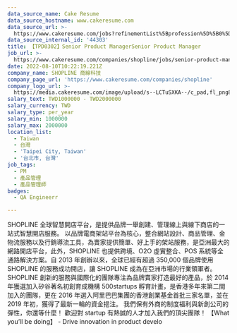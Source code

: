 ```yaml
---
data_source_name: Cake Resume
data_source_hostname: www.cakeresume.com
data_source_url: >-
  https://www.cakeresume.com/jobs?refinementList%5Bprofession%5D%5B0%5D=engineering_qa-engineer&refinementList%5Bsalary_currency%5D=TWD&range%5Bsalary_range%5D%5Bmin%5D=800096
data_source_internal_id: '44303'
title: 【TPD0302】Senior Product ManagerSenior Product Manager
job_url: >-
  https://www.cakeresume.com/companies/shopline/jobs/senior-product-manager-ec3c29
date: 2022-08-10T10:22:19.221Z
company_name: SHOPLINE 商線科技
company_page_url: 'https://www.cakeresume.com/companies/shopline'
company_logo_url: >-
  https://media.cakeresume.com/image/upload/s--LCTuSXKA--/c_pad,fl_png8,h_200,w_200/v1568863313/elpclzqvs12aoi2gvswo.png
salary_text: TWD1000000 - TWD2000000
salary_currency: TWD
salary_type: per_year
salary_min: 1000000
salary_max: 2000000
location_list:
  - Taiwan
  - 台灣
  - 'Taipei City, Taiwan'
  - '台北市, 台灣'
job_tags:
  - PM
  - 產品管理
  - 產品管理師
badges:
  - QA Engineerr

---
```


SHOPLINE 全球智慧開店平台，是提供品牌一舉創建、管理線上與線下商店的一站式智慧開店服務。 以品牌電商架站平台為核心，整合網站設計、商品管理、金物流服務以及行銷導流工具，為賣家提供簡單、好上手的架站服務，是亞洲最大的網路開店平台，此外，SHOPLINE 也提供跨境、O2O 虛實整合、POS 系統等全通路解決方案。自 2013 年創辦以來，全球已經有超過 350,000 個品牌使用 SHOPLINE 的服務成功開店，讓 SHOPLINE 成為在亞洲市場的行業領軍者。 SHOPLINE 創新的服務與國際化的團隊專注為品牌賣家打造最好的產品，於 2014 年獲選加入矽谷著名初創育成機構 500startups 孵育計畫，是香港多年來第二間加入的團隊，更在 2016 年選入阿里巴巴集團的香港創業基金首批三家名單，並在 2019 年初，獲得了最新一輪的資金挹注。 我們保有外商的制度福利與新創公司的彈性，你還等什麼！ 歡迎對 startup 有熱誠的人才加入我們的頂尖團隊！ 【What you’ll be doing】 - Drive innovation in product develo